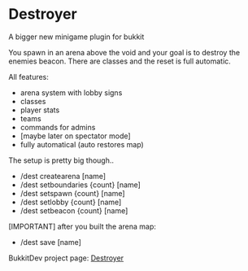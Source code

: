 Destroyer
=========

A bigger new minigame plugin for bukkit



You spawn in an arena above the void and your goal is to destroy the enemies beacon. There are classes and the reset is full automatic.



All features:

* arena system with lobby signs
* classes
* player stats
* teams
* commands for admins
* [maybe later on spectator mode]
* fully automatical (auto restores map)



The setup is pretty big though..



* /dest createarena [name]
* /dest setboundaries {count} [name]
* /dest setspawn {count} [name]	
* /dest setlobby {count} [name]
* /dest setbeacon {count} [name]
 

[IMPORTANT] after you built the arena map:


* /dest save [name]




BukkitDev project page: [Destroyer](http:/dev.bukkit.org/bukkit-plugins/destroyer/)
